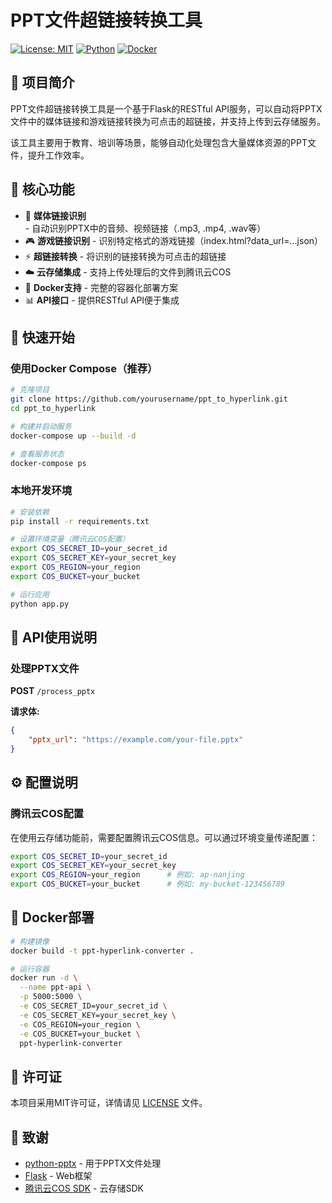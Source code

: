 # PPT文件超链接转换工具

[![License: MIT](https://img.shields.io/badge/License-MIT-yellow.svg)](https://opensource.org/licenses/MIT)
[![Python](https://img.shields.io/badge/python-3.8%2B-blue)](https://www.python.org/)
[![Docker](https://img.shields.io/badge/docker-container-blue)](https://www.docker.com/)

## 📝 项目简介

PPT文件超链接转换工具是一个基于Flask的RESTful API服务，可以自动将PPTX文件中的媒体链接和游戏链接转换为可点击的超链接，并支持上传到云存储服务。

该工具主要用于教育、培训等场景，能够自动化处理包含大量媒体资源的PPT文件，提升工作效率。

## 🌟 核心功能

- 🔗 **媒体链接识别** - 自动识别PPTX中的音频、视频链接（.mp3, .mp4, .wav等）
- 🎮 **游戏链接识别** - 识别特定格式的游戏链接（index.html?data_url=...json）
- ⚡ **超链接转换** - 将识别的链接转换为可点击的超链接
- ☁️ **云存储集成** - 支持上传处理后的文件到腾讯云COS
- 🐳 **Docker支持** - 完整的容器化部署方案
- 📊 **API接口** - 提供RESTful API便于集成

## 🚀 快速开始

### 使用Docker Compose（推荐）

```bash
# 克隆项目
git clone https://github.com/yourusername/ppt_to_hyperlink.git
cd ppt_to_hyperlink

# 构建并启动服务
docker-compose up --build -d

# 查看服务状态
docker-compose ps
```

### 本地开发环境

```bash
# 安装依赖
pip install -r requirements.txt

# 设置环境变量（腾讯云COS配置）
export COS_SECRET_ID=your_secret_id
export COS_SECRET_KEY=your_secret_key
export COS_REGION=your_region
export COS_BUCKET=your_bucket

# 运行应用
python app.py
```

## 📡 API使用说明

### 处理PPTX文件
**POST** `/process_pptx`

**请求体:**
```json
{
    "pptx_url": "https://example.com/your-file.pptx"
}
```

## ⚙️ 配置说明

### 腾讯云COS配置

在使用云存储功能前，需要配置腾讯云COS信息。可以通过环境变量传递配置：

```bash
export COS_SECRET_ID=your_secret_id
export COS_SECRET_KEY=your_secret_key
export COS_REGION=your_region      # 例如: ap-nanjing
export COS_BUCKET=your_bucket      # 例如: my-bucket-123456789
```

## 🐳 Docker部署

```bash
# 构建镜像
docker build -t ppt-hyperlink-converter .

# 运行容器
docker run -d \
  --name ppt-api \
  -p 5000:5000 \
  -e COS_SECRET_ID=your_secret_id \
  -e COS_SECRET_KEY=your_secret_key \
  -e COS_REGION=your_region \
  -e COS_BUCKET=your_bucket \
  ppt-hyperlink-converter
```

## 📄 许可证

本项目采用MIT许可证，详情请见 [LICENSE](LICENSE) 文件。

## 🙏 致谢

- [python-pptx](https://github.com/scanny/python-pptx) - 用于PPTX文件处理
- [Flask](https://github.com/pallets/flask) - Web框架
- [腾讯云COS SDK](https://github.com/tencentyun/cos-python-sdk-v5) - 云存储SDK